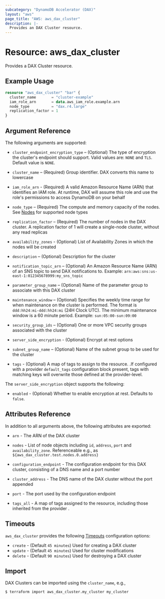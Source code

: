 ```yaml
---
subcategory: "DynamoDB Accelerator (DAX)"
layout: "aws"
page_title: "AWS: aws_dax_cluster"
description: |-
  Provides an DAX Cluster resource.
---
```


# Resource: aws_dax_cluster

Provides a DAX Cluster resource.

## Example Usage

```terraform
resource "aws_dax_cluster" "bar" {
  cluster_name       = "cluster-example"
  iam_role_arn       = data.aws_iam_role.example.arn
  node_type          = "dax.r4.large"
  replication_factor = 1
}
```

## Argument Reference

The following arguments are supported:

* `cluster_endpoint_encryption_type` – (Optional) The type of encryption the
cluster's endpoint should support. Valid values are: `NONE` and `TLS`.
Default value is `NONE`.

* `cluster_name` – (Required) Group identifier. DAX converts this name to
lowercase

* `iam_role_arn` - (Required) A valid Amazon Resource Name (ARN) that identifies
an IAM role. At runtime, DAX will assume this role and use the role's
permissions to access DynamoDB on your behalf

* `node_type` – (Required) The compute and memory capacity of the nodes. See
[Nodes][1] for supported node types

* `replication_factor` – (Required) The number of nodes in the DAX cluster. A
replication factor of 1 will create a single-node cluster, without any read
replicas

* `availability_zones` - (Optional) List of Availability Zones in which the
nodes will be created

* `description` – (Optional) Description for the cluster

* `notification_topic_arn` – (Optional) An Amazon Resource Name (ARN) of an
SNS topic to send DAX notifications to. Example:
`arn:aws:sns:us-east-1:012345678999:my_sns_topic`

* `parameter_group_name` – (Optional) Name of the parameter group to associate
with this DAX cluster

* `maintenance_window` – (Optional) Specifies the weekly time range for when
maintenance on the cluster is performed. The format is `ddd:hh24:mi-ddd:hh24:mi`
(24H Clock UTC). The minimum maintenance window is a 60 minute period. Example:
`sun:05:00-sun:09:00`

* `security_group_ids` – (Optional) One or more VPC security groups associated
with the cluster

* `server_side_encryption` - (Optional) Encrypt at rest options

* `subnet_group_name` – (Optional) Name of the subnet group to be used for the
cluster

* `tags` - (Optional) A map of tags to assign to the resource. .If configured with a provider `default_tags` configuration block present, tags with matching keys will overwrite those defined at the provider-level.

The `server_side_encryption` object supports the following:

* `enabled` - (Optional) Whether to enable encryption at rest. Defaults to `false`.

## Attributes Reference

In addition to all arguments above, the following attributes are exported:

* `arn` - The ARN of the DAX cluster

* `nodes` - List of node objects including `id`, `address`, `port` and
`availability_zone`. Referenceable e.g., as
`${aws_dax_cluster.test.nodes.0.address}`

* `configuration_endpoint` - The configuration endpoint for this DAX cluster,
consisting of a DNS name and a port number

* `cluster_address` - The DNS name of the DAX cluster without the port appended

* `port` - The port used by the configuration endpoint

* `tags_all` - A map of tags assigned to the resource, including those inherited from the provider .

## Timeouts

`aws_dax_cluster` provides the following
[Timeouts](https://www.terraform.io/docs/configuration/blocks/resources/syntax.html#operation-timeouts) configuration options:

- `create` - (Default `45 minutes`) Used for creating a DAX cluster
- `update` - (Default `45 minutes`) Used for cluster modifications
- `delete` - (Default `90 minutes`) Used for destroying a DAX cluster

## Import

DAX Clusters can be imported using the `cluster_name`, e.g.,

```
$ terraform import aws_dax_cluster.my_cluster my_cluster
```

[1]: http://docs.aws.amazon.com/amazondynamodb/latest/developerguide/DAX.concepts.cluster.html#DAX.concepts.nodes
